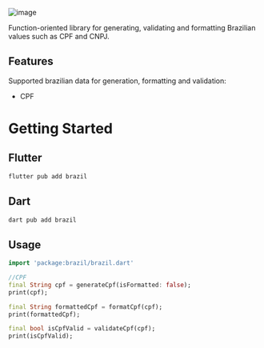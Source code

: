 ![image](https://user-images.githubusercontent.com/52143624/197362764-47dc5128-d14f-4575-a643-26aa4f6d9281.png)

Function-oriented library for generating, validating and formatting Brazilian values such as CPF and CNPJ.

## Features

Supported brazilian data for generation, formatting and validation:

- CPF

# Getting Started

## Flutter

```sh
flutter pub add brazil
```
## Dart
```sh
dart pub add brazil
```
## Usage

```dart
import 'package:brazil/brazil.dart'

//CPF
final String cpf = generateCpf(isFormatted: false);
print(cpf);

final String formattedCpf = formatCpf(cpf);
print(formattedCpf);

final bool isCpfValid = validateCpf(cpf);
print(isCpfValid);

```
